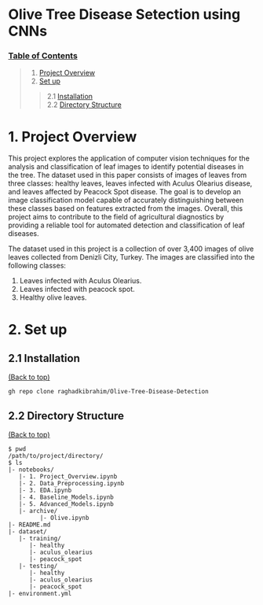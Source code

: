 # Olive Tree Disease Setection using CNNs
### [Table of Contents](#table-of-contents)
>1. [Project Overview](#1)
> 2. [Set up](#2)
> > 2.1 [Installation](#2.1)  
> > 2.2 [Directory Structure](#2.2)


<a id='1'></a>
# 1. Project Overview
This project explores the application of computer vision techniques for the analysis and classification of leaf images to identify potential diseases in the tree. The dataset used in this paper consists of images of leaves from three classes: healthy leaves, leaves infected with Aculus Olearius disease, and leaves affected by Peacock Spot disease. The goal is to develop an image classification model capable of accurately distinguishing between these classes based on features extracted from the images. Overall, this project aims to contribute to the field of agricultural diagnostics by providing a reliable tool for automated detection and classification of leaf diseases.

The dataset used in this project is a collection of over 3,400 images of olive leaves collected from Denizli City, Turkey. The images are classified into the following classes:  
1. Leaves infected with Aculus Olearius.
2.  Leaves infected with peacock spot.
3. Healthy olive leaves.




<a id='2'></a>
# 2. Set up
<a id='2.1'></a>
## 2.1 Installation
[(Back to top)](#table-of-contents)

```shell
gh repo clone raghadkibrahim/Olive-Tree-Disease-Detection
```

<a id='2.2'></a>
## 2.2 Directory Structure
[(Back to top)](#table-of-contents)

```
$ pwd
/path/to/project/directory/
$ ls
|- notebooks/
   |- 1. Project_Overview.ipynb
   |- 2. Data_Preprocessing.ipynb
   |- 3. EDA.ipynb
   |- 4. Baseline_Models.ipynb
   |- 5. Advanced_Models.ipynb
   |- archive/
	     |- Olive.ipynb
|- README.md
|- dataset/
   |- training/
      |- healthy
      |- aculus_olearius
      |- peacock_spot
   |- testing/
      |- healthy
      |- aculus_olearius
      |- peacock_spot
|- environment.yml
```



